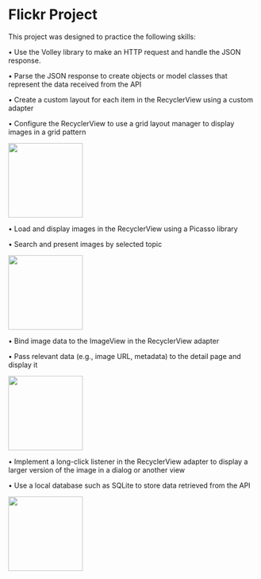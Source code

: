 # Flickr Project

This project was designed to practice the following skills:

•	Use the Volley library to make an HTTP request and handle the JSON response.

•	Parse the JSON response to create objects or model classes that represent the data received from the API

•	Create a custom layout for each item in the RecyclerView using a custom adapter

•	Configure the RecyclerView to use a grid layout manager to display images in a grid pattern

<img src="https://github.com/OlgaErshova1/Flickr_Project/assets/81580605/cd3c9a0c-f07a-43f7-91f1-55d84c49487c.png" width ="150">

•	Load and display images in the RecyclerView using a Picasso library

•	Search and present images by selected topic

<img src="https://github.com/OlgaErshova1/Flickr_Project/assets/81580605/542919c2-6166-44b1-a045-148a0b8c7761.png" width="150">

•	Bind image data to the ImageView in the RecyclerView adapter

•	Pass relevant data (e.g., image URL, metadata) to the detail page and display it 

<img src="https://github.com/OlgaErshova1/Flickr_Project/assets/81580605/8967c691-2ae1-484a-92b5-832474782e5b.png" width="150">

•	Implement a long-click listener in the RecyclerView adapter to display a larger version of the image in a dialog or another view

•	Use a local database such as SQLite to store data retrieved from the API

<img src="https://github.com/OlgaErshova1/Flickr_Project/assets/81580605/6bfe5e80-9344-42d3-b872-9680b3484516.png" width="150">

